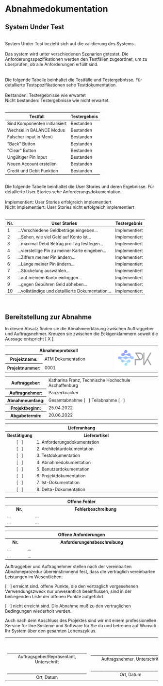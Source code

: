 # Abnahmedokumentation

## System Under Test

</br>
System Under Test bezieht sich auf die validierung des Systems.
</br>
</br>
Das system wird unter verschiedenen Szenarien getestet. Die Anforderungsspezifikationen werden den Testfällen zugeordnet, um zu überprüfen, ob alle Anforderungen erfüllt sind.
</br>
</br>
</br>
Die folgende Tabelle beinhaltet die Testfälle und Testergebnisse. Für detallierte Testspezifikationen sehe Testdokumentation.
</br>
</br>
Bestanden: Testergebnisse wie erwartet
</br>
Nicht bestanden: Testergebnisse wie nicht erwartet.
</br>
</br>

|Testfall                          |Testergebnis       |
|----------------------------------|-------------------|
|Sind Komponenten initialisiert    |Bestanden          |
|Wechsel in BALANCE Modus          |Bestanden          |
|Falscher Input in Menü            |Bestanden          |
|"Back" Button                     |Bestanden          |
|"Clear" Button                    |Bestanden          |
|Ungültiger Pin Input              |Bestanden          |
|Neuen Account erstellen           |Bestanden          |
|Credit und Debit Funktion         |Bestanden          |

</br>
Die folgende Tabelle beinhaltet die User Stories und deren Ergebnisse. Für detallierte User Stories sehe Anforderungsdokumentation.
</br>
</br>
Implementiert: User Stories erfolgreich implementiert
</br>
Nicht Implementiert: User Stories nicht erfolgreich implementiert
</br>
</br>

|Nr.|User Stories                                     |Testergebnis       |
|---|-----------------                                |-------------------|
|1  |...Verschiedene Geldbeträge eingeben...          |Implementiert      |
|2  |...Sehen, wie viel Geld auf  Konto ist...        |Implementiert      |
|3  |...maximal Debit Betrag pro Tag festlegen...     |Implementiert      |
|4  |...vierstellige Pin zu meiner Karte eingeben...  |Implementiert      |
|5  |...Ziffern meiner Pin ändern...                  |Implementiert      |
|6  |...Länge meiner Pin ändern...                    |Implementiert      |
|7  |...Stückelung auswählen...                       |Implementiert      |
|8  |...auf meinem Konto einloggen...                 |Implementiert      |
|9  |...gegen Gebühren Geld abheben...                |Implementiert      |
|10 |...vollständige und detaillierte Dokumentation...|Implementiert      |

</br>

## Bereitstellung zur Abnahme

In diesen Absatz finden sie die Abnahmeerklärung zwischen Auftraggeber und Auftragsnehmer. Kreuzen sie zwischen die Eckigenklammern soweit die Aussage entspricht [ X ].

<table >
      <tr >
         <th  Colspan="2" style="width:10%; text-align:center" > Abnahmeprotokoll </th>
         <th  rowspan="3" style="width:30%; text-align:center" ><img src="images/Panzerknacker_logo.jpg"> </th>
      </tr>
      <tr >
         <th style="width:10%"> Projektname: </th>
         <td> ATM Dokumentation </td>
      </tr>
      <tr>
         <th> Projektnummer: </th>
         <td> 0001 </td>
      </tr>
</table>

<table >
      <tr >
         <th style="width:10%;"> Auftraggeber: </th>
         <td> Katharina Franz, Technische Hochschule Aschaffenburg </td>
      </tr>
      <tr >
         <th> Auftragnehmer: </th>
         <td> Panzerknacker</td>
      </tr>
      <tr>
        <th> Abnahmeumfang: </th>
        <td> Gesamtabnahme [ &nbsp; ] Teilabnahme [ &nbsp; ] </td>
      </tr>
      <tr>
        <th> Projektbeginn: </th>
        <td> 25.04.2022 </td>
      </tr>
      <tr>
        <th> Abgabetermin: </th>
        <td> 20.06.2022 </td>
      </tr>
</table>

<table style="width:100%">
      <tr  >
         <th  Colspan="2" style="width:10%; text-align:center"> Lieferanhang </th>
      </tr>
      <tr >
         <th > Bestätigung </th>
         <th > Lieferartikel </th>
      </tr>
      <tr>
         <td style="width:10%; text-align:center"> [ &nbsp; ]</td>
         <td> 1. Anforderungsdokumentation </td>
      </tr>
      <tr>
         <td style="width:10%; text-align:center"> [ &nbsp; ] </td>
         <td> 2. Architekturdokumentation </td>
      </tr>
       <tr>
         <td style="width:10%; text-align:center"> [ &nbsp; ]</td>
         <td> 3. Testdokumentation </td>
      </tr>
      <tr>
         <td style="width:10%; text-align:center"> [ &nbsp; ] </td>
         <td> 4. Abnahmedokumentation </td>
      </tr>
      <tr>
         <td style="width:10%; text-align:center"> [ &nbsp; ]</td>
         <td> 5. Benutzerdokumentation </td>
      </tr>
      <tr>
         <td style="width:10%; text-align:center"> [ &nbsp; ] </td>
         <td> 6. Projektdokumentation </td>
      </tr>
      <tr>
         <td style="width:10%; text-align:center"> [ &nbsp; ]</td>
         <td> 7. Ist-Dokumentation </td>
      </tr>
      <tr>
         <td style="width:10%; text-align:center"> [ &nbsp; ] </td>
         <td> 8. Delta-Dokumentation </td>
      </tr>

</table>

<table style="width:100%">
      <tr  >
         <th  Colspan="2" style="width:10%; text-align:center"> Offene Fehler </th>
      </tr>
      <tr >
         <th > Nr. </th>
         <th > Fehlerbeschreibung </th>
      </tr>
      <tr>
         <td > ... </td>
         <td> ... </td>
      </tr>
      <tr>
         <td> ... </td>
         <td> ... </td>
      </tr>
</table>

<table style="width:100%">
      <tr >
         <th  Colspan="2" style="width:10%; text-align:center"> Offene Anforderungen </th>
      </tr>
      <tr>
         <th> Nr. </th>
         <th> Anforderungensbeschreibung </th>
      </tr>
      <tr>
         <td> ... </td>
         <td> ... </td>
      </tr>
      <tr>
         <td> ... </td>
         <td> ... </td>
      </tr>
</table>

Auftraggeber und Auftragnehmer stellen nach der vereinbarten Abnahmeprozedur übereinstimmend fest, dass die vertraglich vereinbarten Leistungen im Wesentlichen:

[ &nbsp; ] erreicht sind. offene Punkte, die den vertraglich vorgesehenen Verwendungszweck nur unwesentlich beeinflussen, sind in der beiliegenden Liste der offenen Punkte aufgeführt.

[ &nbsp; ] nicht erreicht sind. Die Abnahme muß zu den vertraglichen Bedingungen wiederholt werden.

Auch nach dem Abschluss des Projektes sind wir mit einem professionellen Service für Ihre Systeme und Software für Sie da und betreuen auf Wunsch Ihr System über den gesamten Lebenszyklus.

<table>
      <tr>
         <td style="width:10%; text-align:center">
         <br>
         <br>_________________________________________
         <br>
         Auftragsgeber/Repräsentant, Unterschrift
         <br>
         <br>_________________________________________
         <br>
         Ort, Datum
         </td>
         <td style="width:10%; text-align:center">
         <br>
         <br>_________________________________________
         <br>
         Auftragsnehmer, Unterschrift
         <br>
         <br>_________________________________________
         <br>
         Ort, Datum
         </td>
      </tr>
</table>
